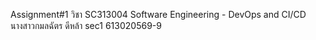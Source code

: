 Assignment#1 วิชา SC313004 Software Engineering - DevOps and CI/CD 
นางสาวกมลฉัตร ดีหล้า sec1 613020569-9
